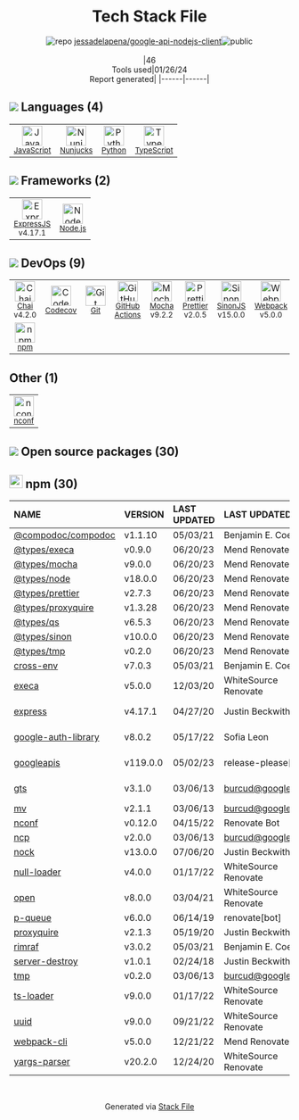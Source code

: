 <!--
&lt;--- Readme.md Snippet without images Start ---&gt;
## Tech Stack
jessadelapena/google-api-nodejs-client is built on the following main stack:

- [Mocha](http://mochajs.org/) – Javascript Testing Framework
- [Python](https://www.python.org) – Languages
- [Node.js](http://nodejs.org/) – Frameworks (Full Stack)
- [ExpressJS](http://expressjs.com/) – Microframeworks (Backend)
- [JavaScript](https://developer.mozilla.org/en-US/docs/Web/JavaScript) – Languages
- [TypeScript](http://www.typescriptlang.org) – Languages
- [Nunjucks](https://mozilla.github.io/nunjucks/) – Templating Languages & Extensions
- [Webpack](http://webpack.js.org) – JS Build Tools / JS Task Runners
- [Chai](http://chaijs.com/) – Javascript Testing Framework
- [Codecov](https://codecov.io/) – Code Coverage
- [SinonJS](http://sinonjs.org/) – Javascript Testing Framework
- [Prettier](https://prettier.io/) – Code Review
- [GitHub Actions](https://github.com/features/actions) – Continuous Integration

Full tech stack [here](/techstack.md)

&lt;--- Readme.md Snippet without images End ---&gt;

&lt;--- Readme.md Snippet with images Start ---&gt;
## Tech Stack
jessadelapena/google-api-nodejs-client is built on the following main stack:

- <img width='25' height='25' src='https://img.stackshare.io/service/832/mocha.png' alt='Mocha'/> [Mocha](http://mochajs.org/) – Javascript Testing Framework
- <img width='25' height='25' src='https://img.stackshare.io/service/993/pUBY5pVj.png' alt='Python'/> [Python](https://www.python.org) – Languages
- <img width='25' height='25' src='https://img.stackshare.io/service/1011/n1JRsFeB_400x400.png' alt='Node.js'/> [Node.js](http://nodejs.org/) – Frameworks (Full Stack)
- <img width='25' height='25' src='https://img.stackshare.io/service/1163/hashtag.png' alt='ExpressJS'/> [ExpressJS](http://expressjs.com/) – Microframeworks (Backend)
- <img width='25' height='25' src='https://img.stackshare.io/service/1209/javascript.jpeg' alt='JavaScript'/> [JavaScript](https://developer.mozilla.org/en-US/docs/Web/JavaScript) – Languages
- <img width='25' height='25' src='https://img.stackshare.io/service/1612/bynNY5dJ.jpg' alt='TypeScript'/> [TypeScript](http://www.typescriptlang.org) – Languages
- <img width='25' height='25' src='https://img.stackshare.io/service/1637/Microsoft.VisualStudio.Services.Icons.Default' alt='Nunjucks'/> [Nunjucks](https://mozilla.github.io/nunjucks/) – Templating Languages & Extensions
- <img width='25' height='25' src='https://img.stackshare.io/service/1682/IMG_4636.PNG' alt='Webpack'/> [Webpack](http://webpack.js.org) – JS Build Tools / JS Task Runners
- <img width='25' height='25' src='https://img.stackshare.io/service/1725/chai.png' alt='Chai'/> [Chai](http://chaijs.com/) – Javascript Testing Framework
- <img width='25' height='25' src='https://img.stackshare.io/service/2673/Codecov_Mark_Circle_Pink.png' alt='Codecov'/> [Codecov](https://codecov.io/) – Code Coverage
- <img width='25' height='25' src='https://img.stackshare.io/service/3509/logo.png' alt='SinonJS'/> [SinonJS](http://sinonjs.org/) – Javascript Testing Framework
- <img width='25' height='25' src='https://img.stackshare.io/service/7035/default_66f265943abed56bcdbfca1c866a4261b1fbb063.jpg' alt='Prettier'/> [Prettier](https://prettier.io/) – Code Review
- <img width='25' height='25' src='https://img.stackshare.io/service/11563/actions.png' alt='GitHub Actions'/> [GitHub Actions](https://github.com/features/actions) – Continuous Integration

Full tech stack [here](/techstack.md)

&lt;--- Readme.md Snippet with images End ---&gt;
-->
<div align="center">

# Tech Stack File
![](https://img.stackshare.io/repo.svg "repo") [jessadelapena/google-api-nodejs-client](https://github.com/jessadelapena/google-api-nodejs-client)![](https://img.stackshare.io/public_badge.svg "public")
<br/><br/>
|46<br/>Tools used|01/26/24 <br/>Report generated|
|------|------|
</div>

## <img src='https://img.stackshare.io/languages.svg'/> Languages (4)
<table><tr>
  <td align='center'>
  <img width='36' height='36' src='https://img.stackshare.io/service/1209/javascript.jpeg' alt='JavaScript'>
  <br>
  <sub><a href="https://developer.mozilla.org/en-US/docs/Web/JavaScript">JavaScript</a></sub>
  <br>
  <sub></sub>
</td>

<td align='center'>
  <img width='36' height='36' src='https://img.stackshare.io/service/1637/Microsoft.VisualStudio.Services.Icons.Default' alt='Nunjucks'>
  <br>
  <sub><a href="https://mozilla.github.io/nunjucks/">Nunjucks</a></sub>
  <br>
  <sub></sub>
</td>

<td align='center'>
  <img width='36' height='36' src='https://img.stackshare.io/service/993/pUBY5pVj.png' alt='Python'>
  <br>
  <sub><a href="https://www.python.org">Python</a></sub>
  <br>
  <sub></sub>
</td>

<td align='center'>
  <img width='36' height='36' src='https://img.stackshare.io/service/1612/bynNY5dJ.jpg' alt='TypeScript'>
  <br>
  <sub><a href="http://www.typescriptlang.org">TypeScript</a></sub>
  <br>
  <sub></sub>
</td>

</tr>
</table>

## <img src='https://img.stackshare.io/frameworks.svg'/> Frameworks (2)
<table><tr>
  <td align='center'>
  <img width='36' height='36' src='https://img.stackshare.io/service/1163/hashtag.png' alt='ExpressJS'>
  <br>
  <sub><a href="http://expressjs.com/">ExpressJS</a></sub>
  <br>
  <sub>v4.17.1</sub>
</td>

<td align='center'>
  <img width='36' height='36' src='https://img.stackshare.io/service/1011/n1JRsFeB_400x400.png' alt='Node.js'>
  <br>
  <sub><a href="http://nodejs.org/">Node.js</a></sub>
  <br>
  <sub></sub>
</td>

</tr>
</table>

## <img src='https://img.stackshare.io/devops.svg'/> DevOps (9)
<table><tr>
  <td align='center'>
  <img width='36' height='36' src='https://img.stackshare.io/service/1725/chai.png' alt='Chai'>
  <br>
  <sub><a href="http://chaijs.com/">Chai</a></sub>
  <br>
  <sub>v4.2.0</sub>
</td>

<td align='center'>
  <img width='36' height='36' src='https://img.stackshare.io/service/2673/Codecov_Mark_Circle_Pink.png' alt='Codecov'>
  <br>
  <sub><a href="https://codecov.io/">Codecov</a></sub>
  <br>
  <sub></sub>
</td>

<td align='center'>
  <img width='36' height='36' src='https://img.stackshare.io/service/1046/git.png' alt='Git'>
  <br>
  <sub><a href="http://git-scm.com/">Git</a></sub>
  <br>
  <sub></sub>
</td>

<td align='center'>
  <img width='36' height='36' src='https://img.stackshare.io/service/11563/actions.png' alt='GitHub Actions'>
  <br>
  <sub><a href="https://github.com/features/actions">GitHub Actions</a></sub>
  <br>
  <sub></sub>
</td>

<td align='center'>
  <img width='36' height='36' src='https://img.stackshare.io/service/832/mocha.png' alt='Mocha'>
  <br>
  <sub><a href="http://mochajs.org/">Mocha</a></sub>
  <br>
  <sub>v9.2.2</sub>
</td>

<td align='center'>
  <img width='36' height='36' src='https://img.stackshare.io/service/7035/default_66f265943abed56bcdbfca1c866a4261b1fbb063.jpg' alt='Prettier'>
  <br>
  <sub><a href="https://prettier.io/">Prettier</a></sub>
  <br>
  <sub>v2.0.5</sub>
</td>

<td align='center'>
  <img width='36' height='36' src='https://img.stackshare.io/service/3509/logo.png' alt='SinonJS'>
  <br>
  <sub><a href="http://sinonjs.org/">SinonJS</a></sub>
  <br>
  <sub>v15.0.0</sub>
</td>

<td align='center'>
  <img width='36' height='36' src='https://img.stackshare.io/service/1682/IMG_4636.PNG' alt='Webpack'>
  <br>
  <sub><a href="http://webpack.js.org">Webpack</a></sub>
  <br>
  <sub>v5.0.0</sub>
</td>

</tr>
<tr>
  <td align='center'>
  <img width='36' height='36' src='https://img.stackshare.io/service/1120/lejvzrnlpb308aftn31u.png' alt='npm'>
  <br>
  <sub><a href="https://www.npmjs.com/">npm</a></sub>
  <br>
  <sub></sub>
</td>

</tr>
</table>

## Other (1)
<table><tr>
  <td align='center'>
  <img width='36' height='36' src='https://img.stackshare.io/service/7721/4624.jpeg' alt='nconf'>
  <br>
  <sub><a href="https://github.com/indexzero/nconf">nconf</a></sub>
  <br>
  <sub></sub>
</td>

</tr>
</table>


## <img src='https://img.stackshare.io/group.svg' /> Open source packages (30)</h2>

## <img width='24' height='24' src='https://img.stackshare.io/service/1120/lejvzrnlpb308aftn31u.png'/> npm (30)

|NAME|VERSION|LAST UPDATED|LAST UPDATED BY|LICENSE|VULNERABILITIES|
|:------|:------|:------|:------|:------|:------|
|[@compodoc/compodoc](https://www.npmjs.com/@compodoc/compodoc)|v1.1.10|05/03/21|Benjamin E. Coe |MIT|N/A|
|[@types/execa](https://www.npmjs.com/@types/execa)|v0.9.0|06/20/23|Mend Renovate |MIT|N/A|
|[@types/mocha](https://www.npmjs.com/@types/mocha)|v9.0.0|06/20/23|Mend Renovate |MIT|N/A|
|[@types/node](https://www.npmjs.com/@types/node)|v18.0.0|06/20/23|Mend Renovate |MIT|N/A|
|[@types/prettier](https://www.npmjs.com/@types/prettier)|v2.7.3|06/20/23|Mend Renovate |MIT|N/A|
|[@types/proxyquire](https://www.npmjs.com/@types/proxyquire)|v1.3.28|06/20/23|Mend Renovate |MIT|N/A|
|[@types/qs](https://www.npmjs.com/@types/qs)|v6.5.3|06/20/23|Mend Renovate |MIT|N/A|
|[@types/sinon](https://www.npmjs.com/@types/sinon)|v10.0.0|06/20/23|Mend Renovate |MIT|N/A|
|[@types/tmp](https://www.npmjs.com/@types/tmp)|v0.2.0|06/20/23|Mend Renovate |MIT|N/A|
|[cross-env](https://www.npmjs.com/cross-env)|v7.0.3|05/03/21|Benjamin E. Coe |MIT|N/A|
|[execa](https://www.npmjs.com/execa)|v5.0.0|12/03/20|WhiteSource Renovate |MIT|N/A|
|[express](https://www.npmjs.com/express)|v4.17.1|04/27/20|Justin Beckwith |MIT|[CVE-2022-24999](https://github.com/advisories/GHSA-hrpp-h998-j3pp) (High)|
|[google-auth-library](https://www.npmjs.com/google-auth-library)|v8.0.2|05/17/22|Sofia Leon |Apache-2.0|N/A|
|[googleapis](https://www.npmjs.com/googleapis)|v119.0.0|05/02/23|release-please[bot] |Apache-2.0|N/A|
|[gts](https://www.npmjs.com/gts)|v3.1.0|03/06/13|burcud@google.com |Apache-2.0|N/A|
|[mv](https://www.npmjs.com/mv)|v2.1.1|03/06/13|burcud@google.com |MIT|N/A|
|[nconf](https://www.npmjs.com/nconf)|v0.12.0|04/15/22|Renovate Bot |MIT|N/A|
|[ncp](https://www.npmjs.com/ncp)|v2.0.0|03/06/13|burcud@google.com |MIT|N/A|
|[nock](https://www.npmjs.com/nock)|v13.0.0|07/06/20|Justin Beckwith |MIT|N/A|
|[null-loader](https://www.npmjs.com/null-loader)|v4.0.0|01/17/22|WhiteSource Renovate |MIT|N/A|
|[open](https://www.npmjs.com/open)|v8.0.0|03/04/21|WhiteSource Renovate |MIT|N/A|
|[p-queue](https://www.npmjs.com/p-queue)|v6.0.0|06/14/19|renovate[bot] |MIT|N/A|
|[proxyquire](https://www.npmjs.com/proxyquire)|v2.1.3|05/19/20|Justin Beckwith |MIT|N/A|
|[rimraf](https://www.npmjs.com/rimraf)|v3.0.2|05/03/21|Benjamin E. Coe |ISC|N/A|
|[server-destroy](https://www.npmjs.com/server-destroy)|v1.0.1|02/24/18|Justin Beckwith |ISC|N/A|
|[tmp](https://www.npmjs.com/tmp)|v0.2.0|03/06/13|burcud@google.com |MIT|N/A|
|[ts-loader](https://www.npmjs.com/ts-loader)|v9.0.0|01/17/22|WhiteSource Renovate |MIT|N/A|
|[uuid](https://www.npmjs.com/uuid)|v9.0.0|09/21/22|WhiteSource Renovate |MIT|N/A|
|[webpack-cli](https://www.npmjs.com/webpack-cli)|v5.0.0|12/21/22|Mend Renovate |MIT|N/A|
|[yargs-parser](https://www.npmjs.com/yargs-parser)|v20.2.0|12/24/20|WhiteSource Renovate |ISC|N/A|

<br/>
<div align='center'>

Generated via [Stack File](https://github.com/marketplace/stack-file)
